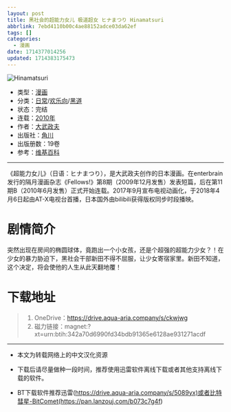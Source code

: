```yaml
---
layout: post
title: 黑社会的超能力女儿 极道超女 ヒナまつり Hinamatsuri
abbrlink: 7ebd4110b00c4ae88152adce03da62ef
tags: []
categories:
  - 漫画
date: 1714377014256
updated: 1714383175473
---
```


![Hinamatsuri](https://img.20000207.xyz/file/52dd082af1153d150dfaa.jpg)

- 类型：[漫画](/index.php/category/漫画)
- 分类：[日常](/index.php/category/日常)/[欢乐向](/index.php/category/欢乐向)/[黑道](/index.php/category/黑道)
- 状态：完结
- 连载：[2010年](/index.php/category/2010年)
- 作者：[大武政夫](/index.php/category/大武政夫)
- 出版社：[角川](/index.php/category/角川)
- 出版册数：19卷
- 参考：[维基百科](https://zh.wikipedia.org/wiki/黑社会的超能力女儿)

***

《超能力女儿》（日语：ヒナまつり），是大武政夫创作的日本漫画。在enterbrain发行的隔月漫画杂志《Fellows!》第8期（2009年12月发售）发表短篇，后在第11期B（2010年6月发售）正式开始连载。2017年9月宣布电视动画化，于2018年4月6日起由AT-X电视台首播，日本国外由bilibili获得版权同步时段播映。

# 剧情简介

突然出现在房间的椭圆球体，竟跑出一个小女孩，还是个超强的超能力少女？！在少女的暴力胁迫下，黑社会干部新田不得不屈服，让少女寄宿家里。新田不知道，这个决定，将会使他的人生从此天翻地覆！

# 下载地址

> 1. OneDrive：<https://drive.aqua-aria.company/s/ckwjwg>
> 2. 磁力链接：magnet:?xt=urn:btih:342a70d6990fd34bdb91365e6128ae931271acdf

***

- 本文为转载网络上的中文汉化资源

- 下载后请尽量做种一段时间，推荐使用迅雷软件离线下载或者其他支持离线下载的软件。

- BT下载软件推荐迅雷(<https://drive.aqua-aria.company/s/5089yx)或者比特彗星-BitComet(https://pan.lanzouj.com/b073c7g4f>)
